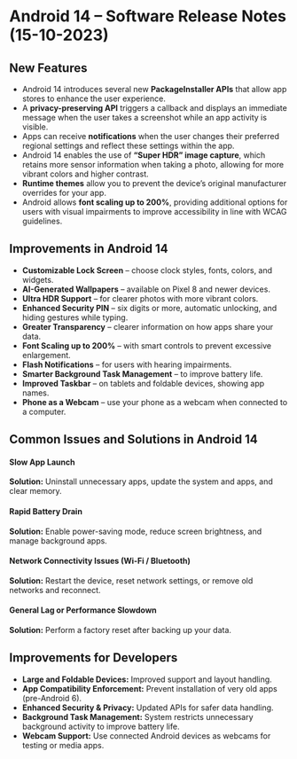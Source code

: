 # Android 14 – Software Release Notes (15-10-2023)

## New Features

- Android 14 introduces several new **PackageInstaller APIs** that allow app stores to enhance the user experience.  
- A **privacy-preserving API** triggers a callback and displays an immediate message when the user takes a screenshot while an app activity is visible.  
- Apps can receive **notifications** when the user changes their preferred regional settings and reflect these settings within the app.  
- Android 14 enables the use of **“Super HDR” image capture**, which retains more sensor information when taking a photo, allowing for more vibrant colors and higher contrast.  
- **Runtime themes** allow you to prevent the device’s original manufacturer overrides for your app.  
- Android allows **font scaling up to 200%**, providing additional options for users with visual impairments to improve accessibility in line with WCAG guidelines.  

## Improvements in Android 14

- **Customizable Lock Screen** – choose clock styles, fonts, colors, and widgets.  
- **AI-Generated Wallpapers** – available on Pixel 8 and newer devices.  
- **Ultra HDR Support** – for clearer photos with more vibrant colors.  
- **Enhanced Security PIN** – six digits or more, automatic unlocking, and hiding gestures while typing.  
- **Greater Transparency** – clearer information on how apps share your data.  
- **Font Scaling up to 200%** – with smart controls to prevent excessive enlargement.  
- **Flash Notifications** – for users with hearing impairments.  
- **Smarter Background Task Management** – to improve battery life.  
- **Improved Taskbar** – on tablets and foldable devices, showing app names.  
- **Phone as a Webcam** – use your phone as a webcam when connected to a computer.  

## Common Issues and Solutions in Android 14

#### Slow App Launch
**Solution:** Uninstall unnecessary apps, update the system and apps, and clear memory.  

#### Rapid Battery Drain
**Solution:** Enable power-saving mode, reduce screen brightness, and manage background apps.  

#### Network Connectivity Issues (Wi-Fi / Bluetooth)
**Solution:** Restart the device, reset network settings, or remove old networks and reconnect.  

#### General Lag or Performance Slowdown
**Solution:** Perform a factory reset after backing up your data.  

## Improvements for Developers

- **Large and Foldable Devices:** Improved support and layout handling.  
- **App Compatibility Enforcement:** Prevent installation of very old apps (pre-Android 6).  
- **Enhanced Security & Privacy:** Updated APIs for safer data handling.  
- **Background Task Management:** System restricts unnecessary background activity to improve battery life.  
- **Webcam Support:** Use connected Android devices as webcams for testing or media apps.


